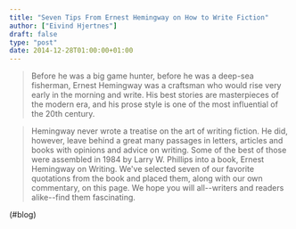 ```yaml
---
title: "Seven Tips From Ernest Hemingway on How to Write Fiction"
author: ["Eivind Hjertnes"]
draft: false
type: "post"
date: 2014-12-28T01:00:00+01:00
---
```


> Before he was a big game hunter, before he was a deep-sea fisherman,
> Ernest Hemingway was a craftsman who would rise very early in the
> morning and write. His best stories are masterpieces of the modern
> era, and his prose style is one of the most influential of the 20th
> century.

<!--quoteend-->

> Hemingway never wrote a treatise on the art of writing fiction. He
> did, however, leave behind a great many passages in letters, articles
> and books with opinions and advice on writing. Some of the best of
> those were assembled in 1984 by Larry W. Phillips into a book, Ernest
> Hemingway on Writing. We've selected seven of our favorite quotations
> from the book and placed them, along with our own commentary, on this
> page. We hope you will all--writers and readers alike--find them
> fascinating.

(#blog)
